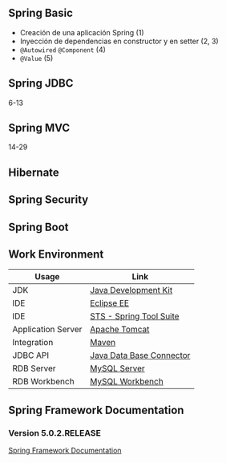 ## Spring Basic
* Creación de una aplicación Spring (1)
* Inyección de dependencias en constructor y en setter (2, 3)
* `@Autowired` `@Component` (4)
* `@Value` (5)

## Spring JDBC
6-13
## Spring MVC
14-29
## Hibernate
## Spring Security
## Spring Boot

## Work Environment
Usage     | Link
---       | ---
JDK | [Java Development Kit](https://github.com/angular)
IDE | [Eclipse EE](https://github.com/angular)
IDE | [STS - Spring Tool Suite](https://github.com/angular)
Application Server | [Apache Tomcat](https://github.com/angular)
Integration | [Maven](https://github.com/angular)
JDBC API | [Java Data Base Connector](https://github.com/angular)
RDB Server | [MySQL Server](https://github.com/angular)
RDB Workbench | [MySQL Workbench](https://github.com/angular)
## Spring Framework Documentation
### Version 5.0.2.RELEASE
[Spring Framework Documentation](https://docs.spring.io/spring/docs/current/spring-framework-reference/)
